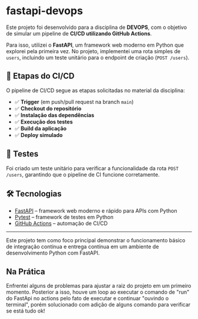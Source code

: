 # fastapi-devops

Este projeto foi desenvolvido para a disciplina de **DEVOPS**, com o objetivo de simular um pipeline de **CI/CD utilizando GitHub Actions**.

Para isso, utilizei o **FastAPI**, um framework web moderno em Python que explorei pela primeira vez. No projeto, implementei uma rota simples de `users`, incluindo um teste unitário para o endpoint de criação (`POST /users`).

## 🚀 Etapas do CI/CD

O pipeline de CI/CD segue as etapas solicitadas no material da disciplina:

- ✅ **Trigger** (em push/pull request na branch `main`)
- ✅ **Checkout do repositório**
- ✅ **Instalação das dependências**
- ✅ **Execução dos testes**
- ✅ **Build da aplicação**
- ✅ **Deploy simulado**

## 🧪 Testes

Foi criado um teste unitário para verificar a funcionalidade da rota `POST /users`, garantindo que o pipeline de CI funcione corretamente.

## 🛠️ Tecnologias

- [FastAPI](https://fastapi.tiangolo.com/) – framework web moderno e rápido para APIs com Python
- [Pytest](https://docs.pytest.org/) – framework de testes em Python
- [GitHub Actions](https://docs.github.com/actions) – automação de CI/CD

---

Este projeto tem como foco principal demonstrar o funcionamento básico de integração contínua e entrega contínua em um ambiente de desenvolvimento Python com FastAPI.

## Na Prática

Enfrentei alguns de problemas para ajustar a raiz do projeto em um primeiro momento. Posterior a isso, houve um loop ao executar o comando de "run" do FastApi no actions pelo fato de executar e continuar "ouvindo o terminal", porém solucionado com adição de alguns comando para verificar se está tudo ok!